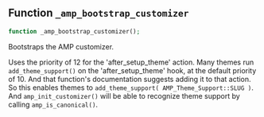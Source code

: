 ## Function `_amp_bootstrap_customizer`

```php
function _amp_bootstrap_customizer();
```

Bootstraps the AMP customizer.

Uses the priority of 12 for the &#039;after_setup_theme&#039; action. Many themes run `add_theme_support()` on the &#039;after_setup_theme&#039; hook, at the default priority of 10. And that function&#039;s documentation suggests adding it to that action. So this enables themes to `add_theme_support( AMP_Theme_Support::SLUG )`. And `amp_init_customizer()` will be able to recognize theme support by calling `amp_is_canonical()`.


